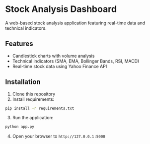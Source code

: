 # Stock Analysis Dashboard

A web-based stock analysis application featuring real-time data and technical indicators.

## Features
- Candlestick charts with volume analysis
- Technical indicators (SMA, EMA, Bollinger Bands, RSI, MACD)
- Real-time stock data using Yahoo Finance API

## Installation
1. Clone this repository
2. Install requirements:
```bash
pip install -r requirements.txt
```
3. Run the application:
```bash
python app.py
```
4. Open your browser to `http://127.0.0.1:5000`